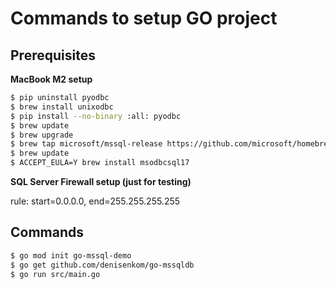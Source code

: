 # Commands to setup GO project

## Prerequisites

**MacBook M2 setup**

```sh
$ pip uninstall pyodbc
$ brew install unixodbc
$ pip install --no-binary :all: pyodbc
$ brew update
$ brew upgrade
$ brew tap microsoft/mssql-release https://github.com/microsoft/homebrew-mssql-release
$ brew update
$ ACCEPT_EULA=Y brew install msodbcsql17
```

**SQL Server Firewall setup (just for testing)**

rule: start=0.0.0.0, end=255.255.255.255

## Commands

```sh
$ go mod init go-mssql-demo
$ go get github.com/denisenkom/go-mssqldb
$ go run src/main.go
```
